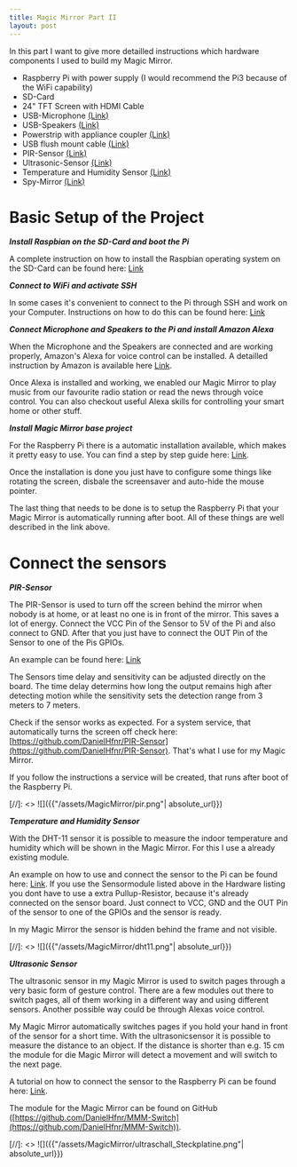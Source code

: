 ```yaml
---
title: Magic Mirror Part II
layout: post
---
```


In this part I want to give more detailled instructions which hardware components I used to build my Magic Mirror. 


* Raspberry Pi with power supply (I would recommend the Pi3 because of the WiFi capability)
* SD-Card 
* 24" TFT Screen with HDMI Cable
* USB-Microphone [(Link)](https://www.amazon.de/Seacue-Omnidirektionaler-Kondensator-Interviews-Netzwerksingen/dp/B071171DBP)
* USB-Speakers [(Link)](https://www.conrad.de/de/p/basetech-s181-2-0-pc-lautsprecher-kabelgebunden-6-w-schwarz-1425991.html)
* Powerstrip with appliance coupler [(Link)](https://www.amazon.de/dp/B003YG7AHS/ref=cm_sw_r_cp_tai_QKfSCbDZA7C5X)
* USB flush mount cable [(Link)](https://www.amazon.de/dp/B0728FW3FX/ref=cm_sw_r_cp_tai_sJfSCbQRGTTGJ)
* PIR-Sensor [(Link)](https://www.conrad.de/de/p/hc-sr501-pir-infrarot-bewegungsmelder-motion-sensor-modul-arduino-raspberry-pi-802235221.html)
* Ultrasonic-Sensor [(Link)](https://www.conrad.de/de/p/hc-sr04-abstandsmessung-ultraschall-ultrasonic-sensor-module-802235231.html)
* Temperature and Humidity Sensor [(Link)](https://www.conrad.de/de/p/iduino-feuchte-sensor-modul-1-st-se052-1485325.html)
* Spy-Mirror [(Link)](https://www.glas-star.de/spionsspiegelnachmass/chrome-spy-spiegel/chrome-spy-4mm-nach-ma%C3%9F/)





# Basic Setup of the Project


***Install Raspbian on the SD-Card and boot the Pi***

A complete instruction on how to install the Raspbian operating system on the SD-Card can be found here: [Link](https://thepi.io/how-to-install-raspbian-on-the-raspberry-pi/)

***Connect to WiFi and activate SSH***

In some cases it's convenient to connect to the Pi through SSH and work on your Computer. Instructions on how to do this can be found here: [Link](https://www.raspberrypi.org/documentation/remote-access/ssh/)

***Connect Microphone and Speakers to the Pi and install Amazon Alexa***

When the Microphone and the Speakers are connected and are working properly, Amazon's Alexa for voice control can be installed. A detailled instruction by Amazon is available here [Link](https://developer.amazon.com/de/docs/alexa-voice-service/required-hardware.html).

Once Alexa is installed and working, we enabled our Magic Mirror to play music from our favourite radio station or read the news through voice control. You can also checkout useful Alexa skills for controlling your smart home or other stuff. 


***Install Magic Mirror base project***

For the Raspberry Pi there is a automatic installation available, which makes it pretty easy to use. You can find a step by step guide here: [Link](https://github.com/MichMich/MagicMirror).

Once the installation is done you just have to configure some things like rotating the screen, disbale the screensaver and auto-hide the mouse pointer.

The last thing that needs to be done is to setup the Raspberry Pi that your Magic Mirror is automatically running after boot. All of these things are well described in the link above.  


# Connect the sensors

***PIR-Sensor***

The PIR-Sensor is used to turn off the screen behind the mirror when nobody is at home, or at least no one is in front of the mirror. This saves a lot of energy. Connect the VCC Pin of the Sensor to 5V of the Pi and also connect to GND. After that you just have to connect the OUT Pin of the Sensor to one of the Pis GPIOs. 

An example can be found here: [Link](https://tutorials-raspberrypi.de/raspberry-pi-bewegungsmelder-sensor-pir/)

The Sensors time delay and sensitivity can be adjusted directly on the board. The time delay determins how long the output remains high after detecting motion while the sensitivity sets the detection range from 3 meters to 7 meters.

Check if the sensor works as expected. For a system service, that automatically turns the screen off check here: [https://github.com/DanielHfnr/PIR-Sensor](https://github.com/DanielHfnr/PIR-Sensor). That's what I use for my Magic Mirror.

If you follow the instructions a service will be created, that runs after boot of the Raspberry Pi.

[//]: <> ![]({{"/assets/MagicMirror/pir.png"| absolute_url}})



***Temperature and Humidity Sensor***

With the DHT-11 sensor it is possible to measure the indoor temperature and humidity which will be shown in the Magic Mirror. For this I use a already existing module. 

An example on how to use and connect the sensor to the Pi can be found here: [Link](https://tutorials-raspberrypi.de/raspberry-pi-luftfeuchtigkeit-temperatur-messen-dht11-dht22/).
If you use the Sensormodule listed above in the Hardware listing you dont have to use a extra Pullup-Resistor, because it's already connected on the sensor board. Just connect to VCC, GND and the OUT Pin of the sensor to one of the GPIOs and the sensor is ready.

In my Magic Mirror the sensor is hidden behind the frame and not visible. 

[//]: <> ![]({{"/assets/MagicMirror/dht11.png"| absolute_url}})

***Ultrasonic Sensor***

The ultrasonic sensor in my Magic Mirror is used to switch pages through a very basic form of gesture control. There are a few modules out there to switch pages, all of them working in a different way and using different sensors. Another possible way could be through Alexas voice control. 

My Magic Mirror automatically switches pages if you hold your hand in front of the sensor for a short time. With the ultrasonicsensor it is possible to measure the distance to an object. If the distance is shorter than e.g. 15 cm the module for die Magic Mirror will detect a movement and will switch to the next page. 

A tutorial on how to connect the sensor to the Raspberry Pi can be found here: [Link](https://tutorials-raspberrypi.de/entfernung-messen-mit-ultraschallsensor-hc-sr04/).

The module for the Magic Mirror can be found on GitHub ([https://github.com/DanielHfnr/MMM-Switch](https://github.com/DanielHfnr/MMM-Switch)).



[//]: <> ![]({{"/assets/MagicMirror/ultraschall_Steckplatine.png"| absolute_url}})